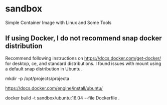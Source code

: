 # sandbox
Simple Container Image with Linux and Some Tools

## If using Docker, I do not recommend snap docker distribution
Recommend following instructions on https://docs.docker.com/get-docker/ for desktop, ce, and standard distributions. I found issues with mount using a default snap distribution in Ubuntu.

mkdir -p /opt/projects/projecta

https://docs.docker.com/engine/install/ubuntu/

docker build -t sandbox/ubuntu:16.04 --file Dockerfile .
